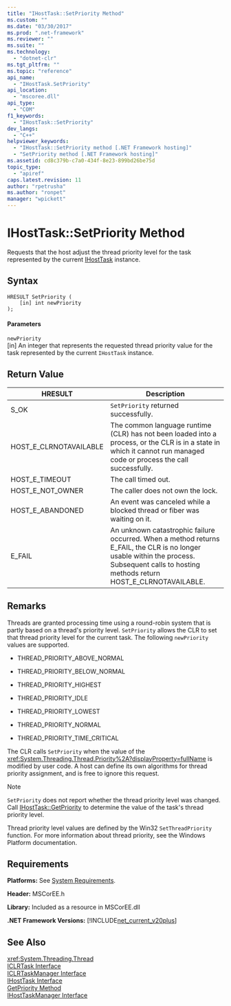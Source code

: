 ```yaml
---
title: "IHostTask::SetPriority Method"
ms.custom: ""
ms.date: "03/30/2017"
ms.prod: ".net-framework"
ms.reviewer: ""
ms.suite: ""
ms.technology: 
  - "dotnet-clr"
ms.tgt_pltfrm: ""
ms.topic: "reference"
api_name: 
  - "IHostTask.SetPriority"
api_location: 
  - "mscoree.dll"
api_type: 
  - "COM"
f1_keywords: 
  - "IHostTask::SetPriority"
dev_langs: 
  - "C++"
helpviewer_keywords: 
  - "IHostTask::SetPriority method [.NET Framework hosting]"
  - "SetPriority method [.NET Framework hosting]"
ms.assetid: cd8c379b-c7a0-434f-8e23-899bd26be75d
topic_type: 
  - "apiref"
caps.latest.revision: 11
author: "rpetrusha"
ms.author: "ronpet"
manager: "wpickett"
---
```

# IHostTask::SetPriority Method
Requests that the host adjust the thread priority level for the task represented by the current [IHostTask](../../../../docs/framework/unmanaged-api/hosting/ihosttask-interface.md) instance.  
  
## Syntax  
  
```  
HRESULT SetPriority (  
    [in] int newPriority  
);  
```  
  
#### Parameters  
 `newPriority`  
 [in] An integer that represents the requested thread priority value for the task represented by the current `IHostTask` instance.  
  
## Return Value  
  
|HRESULT|Description|  
|-------------|-----------------|  
|S_OK|`SetPriority` returned successfully.|  
|HOST_E_CLRNOTAVAILABLE|The common language runtime (CLR) has not been loaded into a process, or the CLR is in a state in which it cannot run managed code or process the call successfully.|  
|HOST_E_TIMEOUT|The call timed out.|  
|HOST_E_NOT_OWNER|The caller does not own the lock.|  
|HOST_E_ABANDONED|An event was canceled while a blocked thread or fiber was waiting on it.|  
|E_FAIL|An unknown catastrophic failure occurred. When a method returns E_FAIL, the CLR is no longer usable within the process. Subsequent calls to hosting methods return HOST_E_CLRNOTAVAILABLE.|  
  
## Remarks  
 Threads are granted processing time using a round-robin system that is partly based on a thread's priority level. `SetPriority` allows the CLR to set that thread priority level for the current task. The following `newPriority` values are supported.  
  
-   THREAD_PRIORITY_ABOVE_NORMAL  
  
-   THREAD_PRIORITY_BELOW_NORMAL  
  
-   THREAD_PRIORITY_HIGHEST  
  
-   THREAD_PRIORITY_IDLE  
  
-   THREAD_PRIORITY_LOWEST  
  
-   THREAD_PRIORITY_NORMAL  
  
-   THREAD_PRIORITY_TIME_CRITICAL  
  
 The CLR calls `SetPriority` when the value of the <xref:System.Threading.Thread.Priority%2A?displayProperty=fullName> is modified by user code. A host can define its own algorithms for thread priority assignment, and is free to ignore this request.  
  
> [!NOTE]
>  `SetPriority` does not report whether the thread priority level was changed. Call [IHostTask::GetPriority](../../../../docs/framework/unmanaged-api/hosting/ihosttask-getpriority-method.md) to determine the value of the task's thread priority level.  
  
 Thread priority level values are defined by the Win32 `SetThreadPriority` function. For more information about thread priority, see the Windows Platform documentation.  
  
## Requirements  
 **Platforms:** See [System Requirements](../../../../docs/framework/get-started/system-requirements.md).  
  
 **Header:** MSCorEE.h  
  
 **Library:** Included as a resource in MSCorEE.dll  
  
 **.NET Framework Versions:** [!INCLUDE[net_current_v20plus](../../../../includes/net-current-v20plus-md.md)]  
  
## See Also  
 <xref:System.Threading.Thread>   
 [ICLRTask Interface](../../../../docs/framework/unmanaged-api/hosting/iclrtask-interface.md)   
 [ICLRTaskManager Interface](../../../../docs/framework/unmanaged-api/hosting/iclrtaskmanager-interface.md)   
 [IHostTask Interface](../../../../docs/framework/unmanaged-api/hosting/ihosttask-interface.md)   
 [GetPriority Method](../../../../docs/framework/unmanaged-api/hosting/ihosttask-getpriority-method.md)   
 [IHostTaskManager Interface](../../../../docs/framework/unmanaged-api/hosting/ihosttaskmanager-interface.md)
